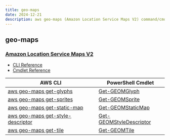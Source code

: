 ```yaml
---
title: geo-maps
date: 2024-12-21
description: aws geo-maps (Amazon Location Service Maps V2) command/cmdlet list.
---
```


## geo-maps

### [Amazon Location Service Maps V2](https://aws.amazon.com/location/)

* [CLI Reference](https://awscli.amazonaws.com/v2/documentation/api/latest/reference/geo-maps/index.html)
* [Cmdlet Reference](https://docs.aws.amazon.com/powershell/latest/reference/items/GeoMaps_cmdlets.html)

|AWS CLI|PowerShell Cmdlet|
|----|----|
|[aws geo-maps get-glyphs](https://awscli.amazonaws.com/v2/documentation/api/latest/reference/geo-maps/get-glyphs.html)|[Get-GEOMGlyph](https://docs.aws.amazon.com/powershell/latest/reference/items/Get-GEOMGlyph.html)|
|[aws geo-maps get-sprites](https://awscli.amazonaws.com/v2/documentation/api/latest/reference/geo-maps/get-sprites.html)|[Get-GEOMSprite](https://docs.aws.amazon.com/powershell/latest/reference/items/Get-GEOMSprite.html)|
|[aws geo-maps get-static-map](https://awscli.amazonaws.com/v2/documentation/api/latest/reference/geo-maps/get-static-map.html)|[Get-GEOMStaticMap](https://docs.aws.amazon.com/powershell/latest/reference/items/Get-GEOMStaticMap.html)|
|[aws geo-maps get-style-descriptor](https://awscli.amazonaws.com/v2/documentation/api/latest/reference/geo-maps/get-style-descriptor.html)|[Get-GEOMStyleDescriptor](https://docs.aws.amazon.com/powershell/latest/reference/items/Get-GEOMStyleDescriptor.html)|
|[aws geo-maps get-tile](https://awscli.amazonaws.com/v2/documentation/api/latest/reference/geo-maps/get-tile.html)|[Get-GEOMTile](https://docs.aws.amazon.com/powershell/latest/reference/items/Get-GEOMTile.html)|

